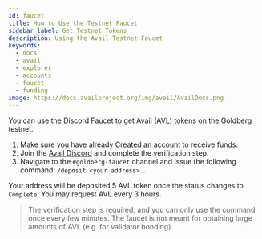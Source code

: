 ```yaml
---
id: faucet
title: How to Use the Testnet Faucet
sidebar_label: Get Testnet Tokens
description: Using the Avail Testnet Faucet
keywords:
  - docs
  - avail
  - explorer
  - accounts
  - faucet
  - funding
image: https://docs.availproject.org/img/avail/AvailDocs.png
---
```


You can use the Discord Faucet to get Avail (AVL) tokens on the Goldberg
testnet.

1. Make sure you have already [Created an account](/about/accounts.md) to receive funds.
2. Join the [Avail Discord](https://discord.gg/y6fHnxZQX8) and
   complete the verification step.
3. Navigate to the `#goldberg-faucet` channel and issue the following
   command: `/deposit <your address> `.

Your address will be deposited 5 AVL token once the status changes to
`Complete`. You may request AVL every 3 hours.

> The verification step is required, and you can only use the command
once every few minutes. The faucet is not meant for obtaining large
amounts of AVL (e.g. for validator bonding).

